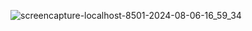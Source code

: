 ![screencapture-localhost-8501-2024-08-06-16_59_34](https://github.com/user-attachments/assets/8f6cd0f0-e49e-489f-935a-8b5df403780a)

